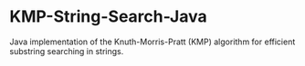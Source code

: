 # KMP-String-Search-Java
Java implementation of the Knuth-Morris-Pratt (KMP) algorithm for efficient substring searching in strings.
